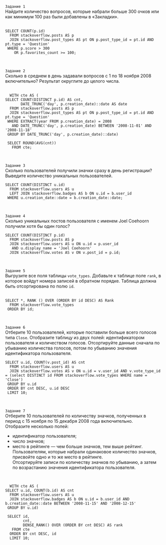 ```Задание 1```  
Найдите количество вопросов, которые набрали больше 300 очков или как минимум 100 раз были добавлены в «Закладки».  
<br>
```
SELECT COUNT(p.id)  
  FROM stackoverflow.posts AS p  
  JOIN stackoverflow.post_types AS pt ON p.post_type_id = pt.id AND pt.type = 'Question'    
 WHERE p.score > 300  
    OR p.favorites_count >= 100;  
```
<br>  

```Задание 2```  
Сколько в среднем в день задавали вопросов с 1 по 18 ноября 2008 включительно? Результат округлите до целого числа.  
<br>  
```
  WITH cte AS (
SELECT COUNT(DISTINCT p.id) AS cnt,
       DATE_TRUNC('day', p.creation_date)::date AS date
  FROM stackoverflow.posts AS p
  JOIN stackoverflow.post_types AS pt ON p.post_type_id = pt.id AND pt.type = 'Question'  
 WHERE EXTRACT(year FROM p.creation_date) = 2008
   AND DATE_TRUNC('day', p.creation_date) BETWEEN '2008-11-01' AND '2008-11-18'
 GROUP BY DATE_TRUNC('day', p.creation_date)::date)
 
 SELECT ROUND(AVG(cnt))
   FROM cte;
```
<br>  

```Задание 3```  
Сколько пользователей получили значки сразу в день регистрации? Выведите количество уникальных пользователей.
<br>  
```
SELECT COUNT(DISTINCT u.id)  
  FROM stackoverflow.users AS u  
  LEFT JOIN stackoverflow.badges AS b ON u.id = b.user_id  
 WHERE u.creation_date::date = b.creation_date::date;  
```
<br>  

```Задание 4```  
Сколько уникальных постов пользователя с именем Joel Coehoorn получили хотя бы один голос?
<br>  
```
SELECT COUNT(DISTINCT p.id)  
  FROM stackoverflow.posts AS p  
  JOIN stackoverflow.users AS u ON u.id = p.user_id  
   AND u.display_name = 'Joel Coehoorn'  
  JOIN stackoverflow.votes AS v ON v.post_id = p.id;   
```
<br>  

```Задание 5```  
Выгрузите все поля таблицы ```vote_types```. Добавьте к таблице поле ```rank```, в которое войдут номера записей в обратном порядке. Таблица должна быть отсортирована по полю ```id```.  
<br>  
```
SELECT *, RANK () OVER (ORDER BY id DESC) AS Rank
  FROM stackoverflow.vote_types
 ORDER BY id;
```
<br>  

```Задание 6```  
Отберите 10 пользователей, которые поставили больше всего голосов типа ```Close```. Отобразите таблицу из двух полей: идентификатором пользователя и количеством голосов. Отсортируйте данные сначала по убыванию количества голосов, потом по убыванию значения идентификатора пользователя. 
<br>  
```
SELECT u.id, COUNT(v.post_id) AS cnt  
  FROM stackoverflow.users AS u  
  JOIN stackoverflow.votes AS v ON u.id = v.user_id AND v.vote_type_id = (select DISTINCT id FROM stackoverflow.vote_types WHERE name = 'Close')  
 GROUP BY u.id  
 ORDER BY cnt DESC, u.id DESC  
 LIMIT 10;  
```
<br>  

```Задание 7```  
Отберите 10 пользователей по количеству значков, полученных в период с 15 ноября по 15 декабря 2008 года включительно.  
Отобразите несколько полей:  
* идентификатор пользователя;  
* число значков;  
* место в рейтинге — чем больше значков, тем выше рейтинг.  
Пользователям, которые набрали одинаковое количество значков, присвойте одно и то же место в рейтинге.  
Отсортируйте записи по количеству значков по убыванию, а затем по возрастанию значения идентификатора пользователя.  
<br>

```
  WITH cte AS (  
SELECT u.id, COUNT(b.id) AS cnt  
  FROM stackoverflow.users AS u  
  JOIN stackoverflow.badges AS b ON u.id = b.user_id AND b.creation_date::date BETWEEN '2008-11-15' AND '2008-12-15'  
 GROUP BY u.id)  
 
 SELECT id,   
        cnt,  
        DENSE_RANK() OVER (ORDER BY cnt DESC) AS rank  
   FROM cte  
  ORDER BY cnt DESC, id  
  LIMIT 10;  
```
